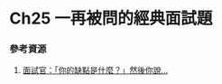 # Ch25 一再被問的經典面試題

### 參考資源

1. [面試官：「你的缺點是什麼？」然後你說...](https://www.youtube.com/watch?v=7fz21zei0UE)
